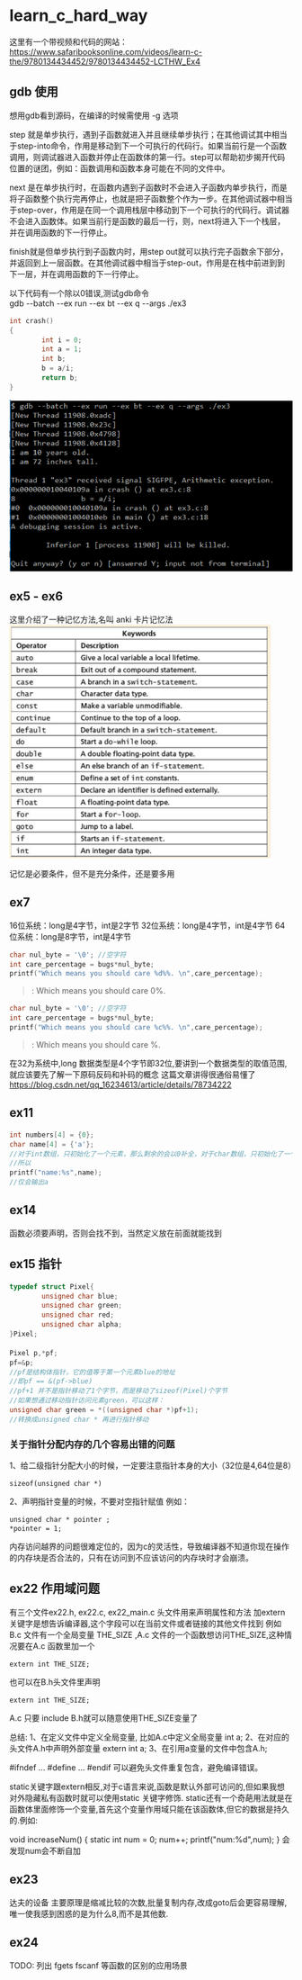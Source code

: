 # learn_c_hard_way

这里有一个带视频和代码的网站：
https://www.safaribooksonline.com/videos/learn-c-the/9780134434452/9780134434452-LCTHW_Ex4

## gdb 使用
想用gdb看到源码，在编译的时候需使用 -g 选项

step 就是单步执行，遇到子函数就进入并且继续单步执行；在其他调试其中相当于step-into命令，作用是移动到下一个可执行的代码行。如果当前行是一个函数调用，则调试器进入函数并停止在函数体的第一行。step可以帮助初步揭开代码位置的谜团，例如：函数调用和函数本身可能在不同的文件中。

next 是在单步执行时，在函数内遇到子函数时不会进入子函数内单步执行，而是将子函数整个执行完再停止，也就是把子函数整个作为一步。在其他调试器中相当于step-over，作用是在同一个调用栈层中移动到下一个可执行的代码行。调试器不会进入函数体。如果当前行是函数的最后一行，则，next将进入下一个栈层，并在调用函数的下一行停止。

finish就是但单步执行到子函数内时，用step out就可以执行完子函数余下部分，并返回到上一层函数。在其他调试器中相当于step-out，作用是在栈中前进到到下一层，并在调用函数的下一行停止。


以下代码有一个除以0错误,测试gdb命令  
gdb --batch --ex run --ex bt --ex q --args ./ex3
``` c
int crash()
{
        int i = 0;
        int a = 1;
        int b;
        b = a/i;
        return b;
}
```
![](images/gdb1.png)

## ex5 - ex6

这里介绍了一种记忆方法,名叫 anki 卡片记忆法  
![](images/card1.png)

记忆是必要条件，但不是充分条件，还是要多用

## ex7

16位系统：long是4字节，int是2字节
32位系统：long是4字节，int是4字节
64位系统：long是8字节，int是4字节

``` cpp
char nul_byte = '\0'; //空字符
int care_percentage = bugs*nul_byte;
printf("Which means you should care %d%%. \n",care_percentage);
```
>: Which means you should care 0%.

``` cpp
char nul_byte = '\0'; //空字符
int care_percentage = bugs*nul_byte;
printf("Which means you should care %c%%. \n",care_percentage);
```

>: Which means you should care %.

在32为系统中,long 数据类型是4个字节即32位,要讲到一个数据类型的取值范围,就应该要先了解一下原码反码和补码的概念
这篇文章讲得很通俗易懂了
https://blog.csdn.net/qq_16234613/article/details/78734222

## ex11

``` cpp
int numbers[4] = {0};
char name[4] = {'a'};
//对于int数组，只初始化了一个元素，那么剩余的会以0补全，对于char数组，只初始化了一个元素，那么剩余的会以'\0'补全
//所以
printf("name:%s",name);
//仅会输出a
```

## ex14

函数必须要声明，否则会找不到，当然定义放在前面就能找到

## ex15 指针

``` cpp
typedef struct Pixel{
        unsigned char blue;
        unsigned char green;
        unsigned char red;
        unsigned char alpha;
}Pixel;

Pixel p,*pf;
pf=&p;
//pf是结构体指针，它的值等于第一个元素blue的地址
//即pf == &(pf->blue)
//pf+1 并不是指针移动了1个字节，而是移动了sizeof(Pixel)个字节
//如果想通过移动指针访问元素green，可以这样：
unsigned char green = *((unsigned char *)pf+1);
//转换成unsigned char * 再进行指针移动
```

### 关于指针分配内存的几个容易出错的问题

1、给二级指针分配大小的时候，一定要注意指针本身的大小（32位是4,64位是8）
```
sizeof(unsigned char *)
```
2、声明指针变量的时候，不要对空指针赋值
例如：
```
unsigned char * pointer ;
*pointer = 1;
```
内存访问越界的问题很难定位的，因为c的灵活性，导致编译器不知道你现在操作的内存块是否合法的，只有在访问到不应该访问的内存块时才会崩溃。

## ex22 作用域问题

有三个文件ex22.h, ex22.c, ex22_main.c
头文件用来声明属性和方法
加extern关键字是想告诉编译器,这个字段可以在当前文件或者链接的其他文件找到
例如 B.c 文件有一个全局变量 THE_SIZE ,A.c 文件的一个函数想访问THE_SIZE,这种情况要在A.c 函数里加一个
```
extern int THE_SIZE;
```
也可以在B.h头文件里声明 
```
extern int THE_SIZE;
```
A.c 只要 include B.h就可以随意使用THE_SIZE变量了

总结:
1、在定义文件中定义全局变量, 比如A.c中定义全局变量 int a;
2、在对应的头文件A.h中声明外部变量 extern int a;
3、在引用a变量的文件中包含A.h;

#ifndef ... #define ... #endif 可以避免头文件重复包含，避免编译错误。

static关键字跟extern相反,对于c语言来说,函数是默认外部可访问的,但如果我想对外隐藏私有函数时就可以使用static 关键字修饰.
static还有一个奇葩用法就是在函数体里面修饰一个变量,首先这个变量作用域只能在该函数体,但它的数据是持久的.例如:

void increaseNum()
{
  static int num = 0;
  num++;
  printf("num:%d",num);
}
会发现num会不断自加

## ex23

达夫的设备
主要原理是缩减比较的次数,批量复制内存,改成goto后会更容易理解,唯一使我感到困惑的是为什么8,而不是其他数.

## ex24

TODO:
列出 fgets fscanf 等函数的区别的应用场景


